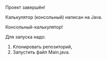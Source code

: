 Проект завершён!

Калькулятор (консольный) написан на Java.

Консольный-калькулятор!

Для запуска надо:
1. Клонировать репозиторий,
2. Запустить файл Main.java.

